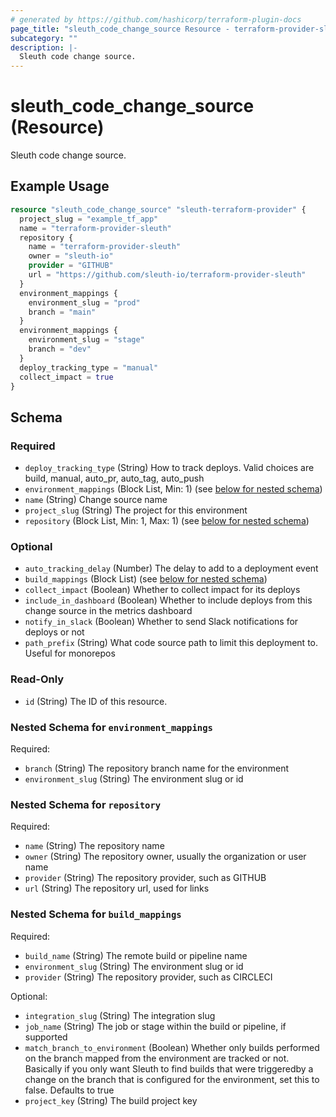 ```yaml
---
# generated by https://github.com/hashicorp/terraform-plugin-docs
page_title: "sleuth_code_change_source Resource - terraform-provider-sleuth"
subcategory: ""
description: |-
  Sleuth code change source.
---
```


# sleuth_code_change_source (Resource)

Sleuth code change source.

## Example Usage

```terraform
resource "sleuth_code_change_source" "sleuth-terraform-provider" {
  project_slug = "example_tf_app"
  name = "terraform-provider-sleuth"
  repository {
    name = "terraform-provider-sleuth"
    owner = "sleuth-io"
    provider = "GITHUB"
    url = "https://github.com/sleuth-io/terraform-provider-sleuth"
  }
  environment_mappings {
    environment_slug = "prod"
    branch = "main"
  }
  environment_mappings {
    environment_slug = "stage"
    branch = "dev"
  }
  deploy_tracking_type = "manual"
  collect_impact = true
}
```

<!-- schema generated by tfplugindocs -->
## Schema

### Required

- `deploy_tracking_type` (String) How to track deploys. Valid choices are build, manual, auto_pr, auto_tag, auto_push
- `environment_mappings` (Block List, Min: 1) (see [below for nested schema](#nestedblock--environment_mappings))
- `name` (String) Change source name
- `project_slug` (String) The project for this environment
- `repository` (Block List, Min: 1, Max: 1) (see [below for nested schema](#nestedblock--repository))

### Optional

- `auto_tracking_delay` (Number) The delay to add to a deployment event
- `build_mappings` (Block List) (see [below for nested schema](#nestedblock--build_mappings))
- `collect_impact` (Boolean) Whether to collect impact for its deploys
- `include_in_dashboard` (Boolean) Whether to include deploys from this change source in the metrics dashboard
- `notify_in_slack` (Boolean) Whether to send Slack notifications for deploys or not
- `path_prefix` (String) What code source path to limit this deployment to. Useful for monorepos

### Read-Only

- `id` (String) The ID of this resource.

<a id="nestedblock--environment_mappings"></a>
### Nested Schema for `environment_mappings`

Required:

- `branch` (String) The repository branch name for the environment
- `environment_slug` (String) The environment slug or id


<a id="nestedblock--repository"></a>
### Nested Schema for `repository`

Required:

- `name` (String) The repository name
- `owner` (String) The repository owner, usually the organization or user name
- `provider` (String) The repository provider, such as GITHUB
- `url` (String) The repository url, used for links


<a id="nestedblock--build_mappings"></a>
### Nested Schema for `build_mappings`

Required:

- `build_name` (String) The remote build or pipeline name
- `environment_slug` (String) The environment slug or id
- `provider` (String) The repository provider, such as CIRCLECI

Optional:

- `integration_slug` (String) The integration slug
- `job_name` (String) The job or stage within the build or pipeline, if supported
- `match_branch_to_environment` (Boolean) Whether only builds performed on the branch mapped from the environment are tracked or not. Basically if you only want Sleuth to find builds that were triggeredby a change on the branch that is configured for the environment, set this to false. Defaults to true
- `project_key` (String) The build project key


